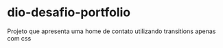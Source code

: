 # dio-desafio-portfolio
Projeto que apresenta uma home de contato utilizando transitions apenas com css
